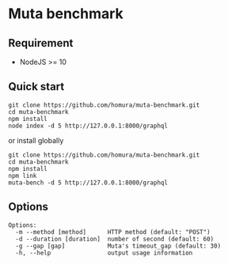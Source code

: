 # Muta benchmark

## Requirement

- NodeJS >= 10

## Quick start

```shell
git clone https://github.com/homura/muta-benchmark.git
cd muta-benchmark
npm install
node index -d 5 http://127.0.0.1:8000/graphql
```

or install globally

```
git clone https://github.com/homura/muta-benchmark.git
cd muta-benchmark
npm install
npm link
muta-bench -d 5 http://127.0.0.1:8000/graphql
```

## Options

```shell script
Options:
  -m --method [method]      HTTP method (default: "POST")
  -d --duration [duration]  number of second (default: 60)
  -g --gap [gap]            Muta's timeout_gap (default: 30)
  -h, --help                output usage information
```
